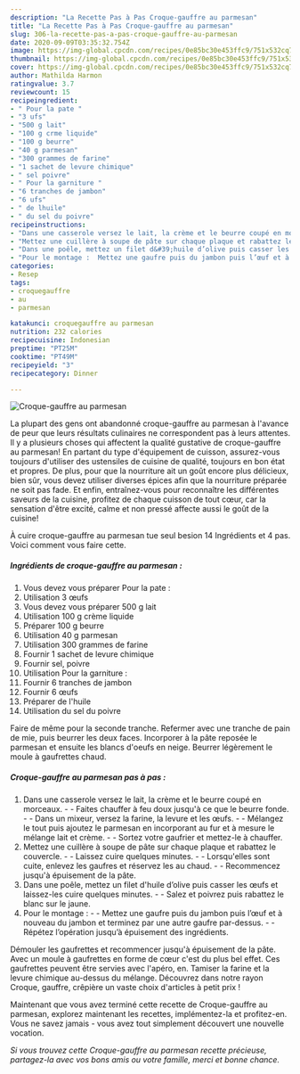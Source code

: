 ```yaml
---
description: "La Recette Pas à Pas Croque-gauffre au parmesan"
title: "La Recette Pas à Pas Croque-gauffre au parmesan"
slug: 306-la-recette-pas-a-pas-croque-gauffre-au-parmesan
date: 2020-09-09T03:35:32.754Z
image: https://img-global.cpcdn.com/recipes/0e85bc30e453ffc9/751x532cq70/croque-gauffre-au-parmesan-photo-principale-de-la-recette.jpg
thumbnail: https://img-global.cpcdn.com/recipes/0e85bc30e453ffc9/751x532cq70/croque-gauffre-au-parmesan-photo-principale-de-la-recette.jpg
cover: https://img-global.cpcdn.com/recipes/0e85bc30e453ffc9/751x532cq70/croque-gauffre-au-parmesan-photo-principale-de-la-recette.jpg
author: Mathilda Harmon
ratingvalue: 3.7
reviewcount: 15
recipeingredient:
- " Pour la pate "
- "3 ufs"
- "500 g lait"
- "100 g crme liquide"
- "100 g beurre"
- "40 g parmesan"
- "300 grammes de farine"
- "1 sachet de levure chimique"
- " sel poivre"
- " Pour la garniture "
- "6 tranches de jambon"
- "6 ufs"
- " de lhuile"
- " du sel du poivre"
recipeinstructions:
- "Dans une casserole versez le lait, la crème et le beurre coupé en morceaux.  Faites chauffer à feu doux jusqu&#39;à ce que le beurre fonde.  Dans un mixeur, versez la farine, la levure et les œufs.  Mélangez le tout puis ajoutez le parmesan en incorporant au fur et à mesure le mélange lait et crème.  Sortez votre gaufrier et mettez-le à chauffer."
- "Mettez une cuillère à soupe de pâte sur chaque plaque et rabattez le couvercle.  Laissez cuire quelques minutes.  Lorsqu&#39;elles sont cuite, enlevez les gaufres et réservez les au chaud.  Recommencez jusqu&#39;à épuisement de la pâte."
- "Dans une poêle, mettez un filet d&#39;huile d’olive puis casser les œufs et laissez-les cuire quelques minutes.  Salez et poivrez puis rabattez le blanc sur le jaune."
- "Pour le montage :  Mettez une gaufre puis du jambon puis l’œuf et à nouveau du jambon et terminez par une autre gaufre par-dessus.  Répétez l’opération jusqu’à épuisement des ingrédients."
categories:
- Resep
tags:
- croquegauffre
- au
- parmesan

katakunci: croquegauffre au parmesan 
nutrition: 232 calories
recipecuisine: Indonesian
preptime: "PT25M"
cooktime: "PT49M"
recipeyield: "3"
recipecategory: Dinner

---
```



![Croque-gauffre au parmesan](https://img-global.cpcdn.com/recipes/0e85bc30e453ffc9/751x532cq70/croque-gauffre-au-parmesan-photo-principale-de-la-recette.jpg)

La plupart des gens ont abandonné croque-gauffre au parmesan à l'avance de peur que leurs résultats culinaires ne correspondent pas à leurs attentes. Il y a plusieurs choses qui affectent la qualité gustative de croque-gauffre au parmesan! En partant du type d'équipement de cuisson, assurez-vous toujours d'utiliser des ustensiles de cuisine de qualité, toujours en bon état et propres. De plus, pour que la nourriture ait un goût encore plus délicieux, bien sûr, vous devez utiliser diverses épices afin que la nourriture préparée ne soit pas fade. Et enfin, entraînez-vous pour reconnaître les différentes saveurs de la cuisine, profitez de chaque cuisson de tout cœur, car la sensation d'être excité, calme et non pressé affecte aussi le goût de la cuisine!

<!--inarticleads1-->

À cuire croque-gauffre au parmesan tue seul besion 14 Ingrédients et 4 pas. Voici comment vous faire cette.

##### Ingrédients de croque-gauffre au parmesan :

1. Vous devez vous préparer  Pour la pate :
1. Utilisation 3 œufs
1. Vous devez vous préparer 500 g lait
1. Utilisation 100 g crème liquide
1. Préparer 100 g beurre
1. Utilisation 40 g parmesan
1. Utilisation 300 grammes de farine
1. Fournir 1 sachet de levure chimique
1. Fournir  sel, poivre
1. Utilisation  Pour la garniture :
1. Fournir 6 tranches de jambon
1. Fournir 6 œufs
1. Préparer  de l&#39;huile
1. Utilisation  du sel du poivre


Faire de même pour la seconde tranche. Refermer avec une tranche de pain de mie, puis beurrer les deux faces. Incorporer à la pâte reposée le parmesan et ensuite les blancs d&#39;oeufs en neige. Beurrer légèrement le moule à gaufrettes chaud. 

<!--inarticleads2-->

##### Croque-gauffre au parmesan pas à pas :

1. Dans une casserole versez le lait, la crème et le beurre coupé en morceaux. -  - Faites chauffer à feu doux jusqu&#39;à ce que le beurre fonde. -  - Dans un mixeur, versez la farine, la levure et les œufs. -  - Mélangez le tout puis ajoutez le parmesan en incorporant au fur et à mesure le mélange lait et crème. -  - Sortez votre gaufrier et mettez-le à chauffer.
1. Mettez une cuillère à soupe de pâte sur chaque plaque et rabattez le couvercle. -  - Laissez cuire quelques minutes. -  - Lorsqu&#39;elles sont cuite, enlevez les gaufres et réservez les au chaud. -  - Recommencez jusqu&#39;à épuisement de la pâte.
1. Dans une poêle, mettez un filet d&#39;huile d’olive puis casser les œufs et laissez-les cuire quelques minutes. -  - Salez et poivrez puis rabattez le blanc sur le jaune.
1. Pour le montage : -  - Mettez une gaufre puis du jambon puis l’œuf et à nouveau du jambon et terminez par une autre gaufre par-dessus. -  - Répétez l’opération jusqu’à épuisement des ingrédients.


Démouler les gaufrettes et recommencer jusqu&#39;à épuisement de la pâte. Avec un moule à gaufrettes en forme de cœur c&#39;est du plus bel effet. Ces gaufrettes peuvent être servies avec l&#39;apéro, en. Tamiser la farine et la levure chimique au-dessus du mélange. Découvrez dans notre rayon Croque, gauffre, crêpière un vaste choix d&#39;articles à petit prix ! 

<!--inarticleads1-->

<p>
Maintenant que vous avez terminé cette recette de Croque-gauffre au parmesan, explorez maintenant les recettes, implémentez-la et profitez-en. Vous ne savez jamais - vous avez tout simplement découvert une nouvelle vocation.
</p>

<p>
<i>Si vous trouvez cette Croque-gauffre au parmesan recette précieuse, partagez-la avec vos bons amis ou votre famille, merci et bonne chance.</i>
</p>
